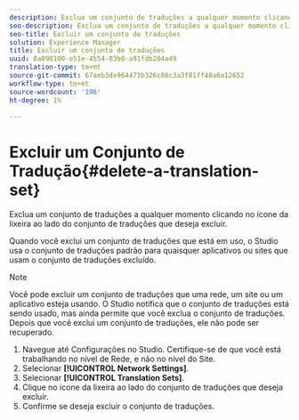 ```yaml
---
description: Exclua um conjunto de traduções a qualquer momento clicando no ícone da lixeira ao lado do conjunto de traduções que deseja excluir.
seo-description: Exclua um conjunto de traduções a qualquer momento clicando no ícone da lixeira ao lado do conjunto de traduções que deseja excluir.
seo-title: Excluir um conjunto de traduções
solution: Experience Manager
title: Excluir um conjunto de traduções
uuid: 8a098100-e51e-4554-83b8-a91fdb204a49
translation-type: tm+mt
source-git-commit: 67aeb3de964473b326c88c3a3f81ff48a6a12652
workflow-type: tm+mt
source-wordcount: '196'
ht-degree: 1%

---
```



# Excluir um Conjunto de Tradução{#delete-a-translation-set}

Exclua um conjunto de traduções a qualquer momento clicando no ícone da lixeira ao lado do conjunto de traduções que deseja excluir.

Quando você exclui um conjunto de traduções que está em uso, o Studio usa o conjunto de traduções padrão para quaisquer aplicativos ou sites que usam o conjunto de traduções excluído.

>[!NOTE]
>
>Você pode excluir um conjunto de traduções que uma rede, um site ou um aplicativo esteja usando. O Studio notifica que o conjunto de traduções está sendo usado, mas ainda permite que você exclua o conjunto de traduções. Depois que você exclui um conjunto de traduções, ele não pode ser recuperado.

1. Navegue até Configurações no Studio. Certifique-se de que você está trabalhando no nível de Rede, e não no nível do Site.
1. Selecionar **[!UICONTROL Network Settings]**.
1. Selecionar **[!UICONTROL Translation Sets]**.
1. Clique no ícone da lixeira ao lado do conjunto de traduções que deseja excluir.
1. Confirme se deseja excluir o conjunto de traduções.
